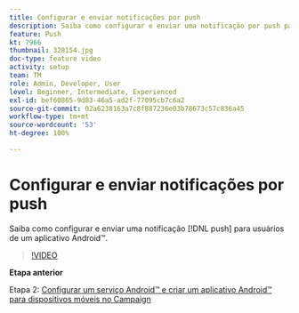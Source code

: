 ```yaml
---
title: Configurar e enviar notificações por push
description: Saiba como configurar e enviar uma notificação por push para usuários de aplicativos Android™.
feature: Push
kt: 7966
thumbnail: 328154.jpg
doc-type: feature video
activity: setup
team: TM
role: Admin, Developer, User
level: Beginner, Intermediate, Experienced
exl-id: bef60865-9d83-46a5-ad2f-77095cb7c6a2
source-git-commit: 02a6238163a7c8f887236e03b78673c57c836a45
workflow-type: tm+mt
source-wordcount: '53'
ht-degree: 100%

---
```


# Configurar e enviar notificações por push

Saiba como configurar e enviar uma notificação [!DNL push] para usuários de um aplicativo Android™.

>[!VIDEO](https://video.tv.adobe.com/v/328154?quality=12)

**Etapa anterior**

Etapa 2: [Configurar um serviço Android™ e criar um aplicativo Android™ para dispositivos móveis no Campaign](/help/tutorial-get-started-with-push-notifications-for-android/configure-an-android-service-in-campaign.md)
